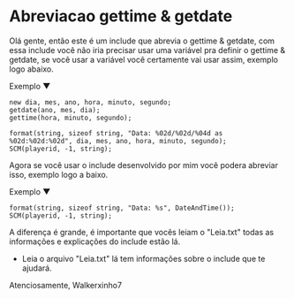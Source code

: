 # Abreviacao gettime & getdate

Olá gente, então este é um include que abrevia o gettime & getdate, com essa include você não iria
precisar usar uma variável pra definir o gettime & getdate, se você usar a variável você certamente
vai usar assim, exemplo logo abaixo.

Exemplo ▼
```pawn
new dia, mes, ano, hora, minuto, segundo;                                               
getdate(ano, mes, dia);                                         
gettime(hora, minuto, segundo);

format(string, sizeof string, "Data: %02d/%02d/%04d as %02d:%02d:%02d", dia, mes, ano, hora, minuto, segundo);
SCM(playerid, -1, string);
```
Agora se você usar o include desenvolvido por mim você podera abreviar isso, exemplo logo a
baixo.

Exemplo ▼
```pawn
format(string, sizeof string, "Data: %s", DateAndTime());                                          
SCM(playerid, -1, string);
```
A diferença é grande, é importante que vocês leiam o "Leia.txt" todas as informações e
explicações do include estão lá.

* Leia o arquivo "Leia.txt" lá tem informações sobre o include que te ajudará.

Atenciosamente, Walkerxinho7

